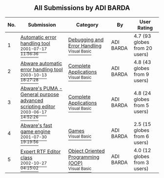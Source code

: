 ﻿<div align="center">

## All Submissions by ADI BARDA

</div>

No.  | Submission | Category | By   | User Rating
---- | ---------- | -------- | ---- | -----------
1 | [Automatic error handling tool<br /><sup>2001-07-17 11:56:36</sup>](https://github.com/Planet-Source-Code/adi-barda-automatic-error-handling-tool__1-21507) | [Debugging and Error Handling<br /><sup>Visual Basic</sup>](../ByCategory/debugging-and-error-handling__1-26.md) | ADI BARDA | 4.7 (93 globes from 20 users)
2 | [Abware automatic error handling tool<br /><sup>2003-10-13 18:27:28</sup>](https://github.com/Planet-Source-Code/adi-barda-abware-automatic-error-handling-tool__1-49342) | [Complete Applications<br /><sup>Visual Basic</sup>](../ByCategory/complete-applications__1-27.md) | ADI BARDA | 4.8 (43 globes from 9 users)
3 | [Abware's PUMA \- General purpose advanced scripting editor<br /><sup>2003-06-17 14:52:26</sup>](https://github.com/Planet-Source-Code/adi-barda-abware-s-puma-general-purpose-advanced-scripting-editor__1-46115) | [Complete Applications<br /><sup>Visual Basic</sup>](../ByCategory/complete-applications__1-27.md) | ADI BARDA | 4.8 (24 globes from 5 users)
4 | [Abware's fast game engine<br /><sup>2001-07-30 19:19:56</sup>](https://github.com/Planet-Source-Code/adi-barda-abware-s-fast-game-engine__1-23319) | [Games<br /><sup>Visual Basic</sup>](../ByCategory/games__1-38.md) | ADI BARDA | 2.5 (15 globes from 6 users)
5 | [Expert RTF Editor class<br /><sup>2002-10-27 04:15:02</sup>](https://github.com/Planet-Source-Code/adi-barda-expert-rtf-editor-class__1-40185) | [Object Oriented Programming \(OOP\)<br /><sup>Visual Basic</sup>](../ByCategory/object-oriented-programming-oop__1-47.md) | ADI BARDA | 4.0 (12 globes from 3 users)
